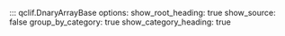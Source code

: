 ::: qclif.DnaryArrayBase
    options:
        show_root_heading: true
        show_source: false
        group_by_category: true
        show_category_heading: true